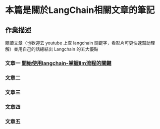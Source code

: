# 本篇是關於LangChain相關文章的筆記

## 作業描述

閱讀文章（也歡迎去 youtube 上查 langchain 關鍵字，看影片可更快速幫助理解）並用自己的話總結出 Langchain 的五大優點

### 文章一 [開始使用langchain-掌握llm流程的關鍵](https://medium.com/the-ai-精選指南/開始使用langchain-掌握llm流程的關鍵-40cf4e5b05a7)

### 文章二

### 文章三

### 文章四

### 文章五
